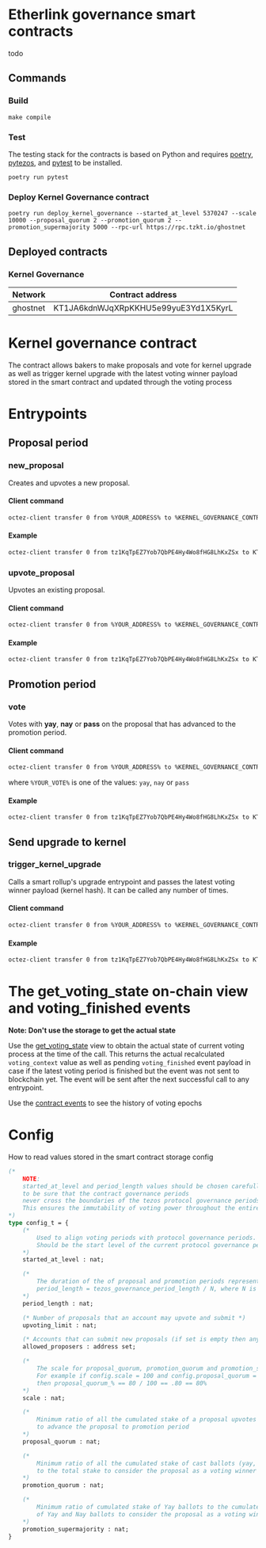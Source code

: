# Etherlink governance smart contracts

todo

## Commands

### Build
```
make compile
```
### Test
The testing stack for the contracts is based on Python and requires [poetry](https://python-poetry.org/), [pytezos](https://pytezos.org/), and [pytest](https://docs.pytest.org/en/7.4.x/) to be installed.
```
poetry run pytest
```

### Deploy Kernel Governance contract
```
poetry run deploy_kernel_governance --started_at_level 5370247 --scale 10000 --proposal_quorum 2 --promotion_quorum 2 --promotion_supermajority 5000 --rpc-url https://rpc.tzkt.io/ghostnet
```

## Deployed contracts

### Kernel Governance

| Network    | Contract address                       |
|------------|:--------------------------------------:|
| ghostnet   |  KT1JA6kdnWJqXRpKKHU5e99yuE3Yd1X5KyrL  |

# Kernel governance contract

The contract allows bakers to make proposals and vote for kernel upgrade as well as trigger kernel upgrade with the latest voting winner payload stored in the smart contract and updated through the voting process

# Entrypoints

## Proposal period

### new_proposal

Creates and upvotes a new proposal.

#### Client command

```bash
octez-client transfer 0 from %YOUR_ADDRESS% to %KERNEL_GOVERNANCE_CONTRACT_ADDRESS% --entrypoint "new_proposal" --arg "Pair \"%YOUR_ADDRESS%\" %KERNEL_HASH%"
```

#### Example

```bash
octez-client transfer 0 from tz1KqTpEZ7Yob7QbPE4Hy4Wo8fHG8LhKxZSx to KT1JA6kdnWJqXRpKKHU5e99yuE3Yd1X5KyrL --entrypoint "new_proposal" --arg "Pair \"tz1KqTpEZ7Yob7QbPE4Hy4Wo8fHG8LhKxZSx\" 0x9978f3a5f8bee0be78686c5c568109d2e6148f13"
```

### upvote_proposal

Upvotes an existing proposal.

#### Client command

```bash
octez-client transfer 0 from %YOUR_ADDRESS% to %KERNEL_GOVERNANCE_CONTRACT_ADDRESS% --entrypoint "upvote_proposal" --arg "Pair \"%YOUR_ADDRESS%\" %KERNEL_HASH%"
```

#### Example

```bash
octez-client transfer 0 from tz1KqTpEZ7Yob7QbPE4Hy4Wo8fHG8LhKxZSx to KT1JA6kdnWJqXRpKKHU5e99yuE3Yd1X5KyrL --entrypoint "upvote_proposal" --arg "Pair \"tz1KqTpEZ7Yob7QbPE4Hy4Wo8fHG8LhKxZSx\" 0x9978f3a5f8bee0be78686c5c568109d2e6148f13"
```

## Promotion period

### vote

Votes with **yay**, **nay** or **pass** on the proposal that has advanced to the promotion period.

#### Client command

```bash
octez-client transfer 0 from %YOUR_ADDRESS% to %KERNEL_GOVERNANCE_CONTRACT_ADDRESS% --entrypoint "vote" --arg "Pair \"%YOUR_ADDRESS%\" \"%YOUR_VOTE%\""
```

where `%YOUR_VOTE%` is one of the values: `yay`, `nay` or `pass`

#### Example

```bash
octez-client transfer 0 from tz1KqTpEZ7Yob7QbPE4Hy4Wo8fHG8LhKxZSx to KT1JA6kdnWJqXRpKKHU5e99yuE3Yd1X5KyrL --entrypoint "vote" --arg "Pair \"tz1KqTpEZ7Yob7QbPE4Hy4Wo8fHG8LhKxZSx\" \"yay\""
```

## Send upgrade to kernel

### trigger_kernel_upgrade

Calls a smart rollup's upgrade entrypoint and passes the latest voting winner payload (kernel hash). It can be called any number of times.

#### Client command

```bash
octez-client transfer 0 from %YOUR_ADDRESS% to %KERNEL_GOVERNANCE_CONTRACT_ADDRESS% --entrypoint "trigger_kernel_upgrade" --arg "\"%SMART_ROLLUP_ADDRESS%\""
```

#### Example

```bash
octez-client transfer 0 from tz1KqTpEZ7Yob7QbPE4Hy4Wo8fHG8LhKxZSx to KT1JA6kdnWJqXRpKKHU5e99yuE3Yd1X5KyrL --entrypoint "trigger_kernel_upgrade" --arg "\"sr1EStimadnRRA3vnjpWV1RwNAsDbM3JaDt6\""
```


# The get_voting_state on-chain view and voting_finished events

**Note: Don't use the storage to get the actual state**


Use the [get_voting_state](https://better-call.dev/ghostnet/KT1JA6kdnWJqXRpKKHU5e99yuE3Yd1X5KyrL/views) view to obtain the actual state of current voting process at the time of the call. This returns the actual recalculated `voting_context` value as well as pending `voting_finished` event payload in case if the latest voting period is finished but the event was not sent to blockchain yet. The event will be sent after the next successful call to any entrypoint.

Use the [contract events](https://better-call.dev/ghostnet/KT1JA6kdnWJqXRpKKHU5e99yuE3Yd1X5KyrL/events) to see the history of voting epochs 


# Config

How to read values stored in the smart contract storage config
```ocaml
(*
    NOTE:
    started_at_level and period_length values should be chosen carefully 
    to be sure that the contract governance periods 
    never cross the boundaries of the tezos protocol governance periods. 
    This ensures the immutability of voting power throughout the entire voting period 
*)
type config_t = {
    (* 
        Used to align voting periods with protocol governance periods. 
        Should be the start level of the current protocol governance period 
    *)
    started_at_level : nat;

    (* 
        The duration of the of proposal and promotion periods represented in blocks. 
        period_length = tezos_governance_period_length / N, where N is integer divisor (factor)
    *)
    period_length : nat;

    (* Number of proposals that an account may upvote and submit *)
    upvoting_limit : nat;               

    (* Accounts that can submit new proposals (if set is empty then anyone is allowed) *)
    allowed_proposers : address set;

    (* 
        The scale for proposal_quorum, promotion_quorum and promotion_supermajority params. 
        For example if config.scale = 100 and config.proposal_quorum = 80 
        then proposal_quorum_% == 80 / 100 == .80 == 80%
    *)
    scale : nat;       

    (* 
        Minimum ratio of all the cumulated stake of a proposal upvotes to the total stake 
        to advance the proposal to promotion period 
    *)
    proposal_quorum : nat;     

    (* 
        Minimum ratio of all the cumulated stake of cast ballots (yay, nay, and pass ballots) 
        to the total stake to consider the proposal as a voting winner 
    *)
    promotion_quorum : nat;    

    (* 
        Minimum ratio of cumulated stake of Yay ballots to the cumulated stake 
        of Yay and Nay ballots to consider the proposal as a voting winner
    *)
    promotion_supermajority : nat;      
}
```
